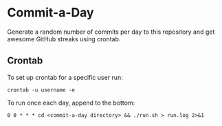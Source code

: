 # Commit-a-Day
Generate a random number of commits per day to this repository and get awesome GitHub streaks using crontab.

## Crontab
To set up crontab for a specific user run:
```
crontab -u username -e
```
To run once each day, append to the bottom:
```
0 0 * * * cd <commit-a-day directory> && ./run.sh > run.log 2>&1
```
